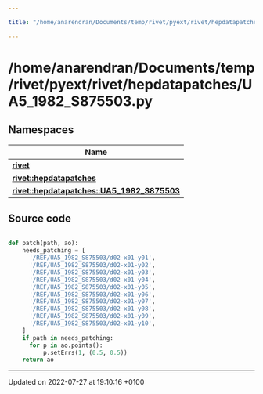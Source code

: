 ```yaml
---

title: "/home/anarendran/Documents/temp/rivet/pyext/rivet/hepdatapatches/UA5_1982_S875503.py"

---
```


# /home/anarendran/Documents/temp/rivet/pyext/rivet/hepdatapatches/UA5_1982_S875503.py



## Namespaces

| Name           |
| -------------- |
| **[rivet](http://example.org/namespaces/namespacerivet/)**  |
| **[rivet::hepdatapatches](http://example.org/namespaces/namespacerivet_1_1hepdatapatches/)**  |
| **[rivet::hepdatapatches::UA5_1982_S875503](http://example.org/namespaces/namespacerivet_1_1hepdatapatches_1_1ua5__1982__s875503/)**  |




## Source code

```python

def patch(path, ao):
    needs_patching = [ 
      '/REF/UA5_1982_S875503/d02-x01-y01',
      '/REF/UA5_1982_S875503/d02-x01-y02',
      '/REF/UA5_1982_S875503/d02-x01-y03',
      '/REF/UA5_1982_S875503/d02-x01-y04',
      '/REF/UA5_1982_S875503/d02-x01-y05',
      '/REF/UA5_1982_S875503/d02-x01-y06',
      '/REF/UA5_1982_S875503/d02-x01-y07',
      '/REF/UA5_1982_S875503/d02-x01-y08',
      '/REF/UA5_1982_S875503/d02-x01-y09',
      '/REF/UA5_1982_S875503/d02-x01-y10',
    ]
    if path in needs_patching:
      for p in ao.points():
          p.setErrs(1, (0.5, 0.5))
    return ao
```


-------------------------------

Updated on 2022-07-27 at 19:10:16 +0100
